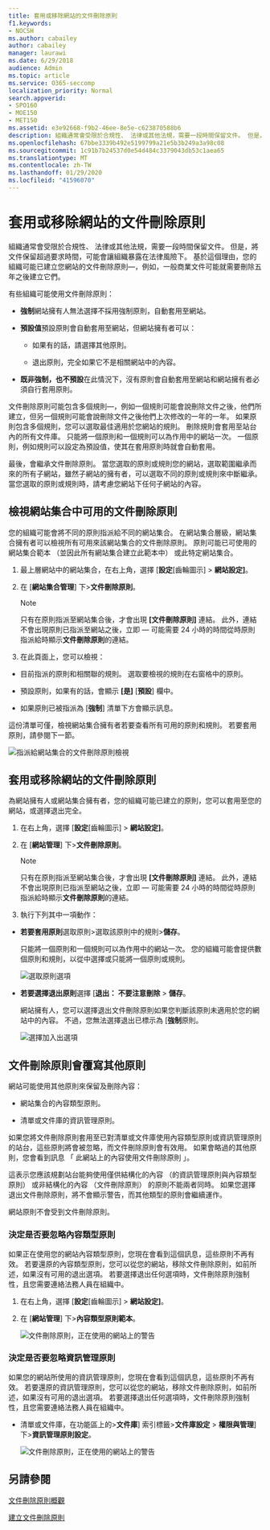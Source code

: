 ```yaml
---
title: 套用或移除網站的文件刪除原則
f1.keywords:
- NOCSH
ms.author: cabailey
author: cabailey
manager: laurawi
ms.date: 6/29/2018
audience: Admin
ms.topic: article
ms.service: O365-seccomp
localization_priority: Normal
search.appverid:
- SPO160
- MOE150
- MET150
ms.assetid: e3e92668-f9b2-46ee-8e5e-c623870588b6
description: 組織通常會受限於合規性、 法律或其他法規，需要一段時間保留文件。 但是，將文件保留超過要求時間，可能會讓組織暴露在法律風險下。 基於這個理由，您的組織可能已建立您網站的文件刪除原則 — 例如，一般商業文件可能需要刪除五年之後建立它們。
ms.openlocfilehash: 67bbe3339b492e5199799a21e5b3b249a3a98c08
ms.sourcegitcommit: 1c91b7b24537d0e54d484c3379043db53c1aea65
ms.translationtype: MT
ms.contentlocale: zh-TW
ms.lasthandoff: 01/29/2020
ms.locfileid: "41596070"
---
```

# <a name="apply-or-remove-a-document-deletion-policy-for-a-site"></a>套用或移除網站的文件刪除原則

組織通常會受限於合規性、 法律或其他法規，需要一段時間保留文件。 但是，將文件保留超過要求時間，可能會讓組織暴露在法律風險下。 基於這個理由，您的組織可能已建立您網站的文件刪除原則&mdash;，例如，一般商業文件可能就需要刪除五年之後建立它們。
  
有些組織可能使用文件刪除原則：
  
- **強制**網站擁有人無法選擇不採用強制原則，自動套用至網站。 
    
- **預設值**預設原則會自動套用至網站，但網站擁有者可以： 
    
  - 如果有的話，請選擇其他原則。
    
  - 退出原則，完全如果它不是相關網站中的內容。
    
- **既非強制，也不預設**在此情況下，沒有原則會自動套用至網站和網站擁有者必須自行套用原則。 
    
文件刪除原則可能包含多個規則&mdash;，例如一個規則可能會說刪除文件之後，他們所建立，但另一個規則可能會說刪除文件之後他們上次修改的一年的一年。 如果原則包含多個規則，您可以選取最佳適用於您網站的規則。 刪除規則會套用至站台內的所有文件庫。 只能將一個原則和一個規則可以為作用中的網站一次。 一個原則，例如規則可以設定為預設值，使其在套用原則時就會自動套用。
  
最後，會繼承文件刪除原則。 當您選取的原則或規則您的網站，選取範圍繼承而來的所有子網站，雖然子網站的擁有者，可以選取不同的原則或規則來中斷繼承。 當您選取的原則或規則時，請考慮您網站下任何子網站的內容。
  
## <a name="view-the-document-deletion-policies-available-in-a-site-collection"></a>檢視網站集合中可用的文件刪除原則

您的組織可能會將不同的原則指派給不同的網站集合。 在網站集合層級，網站集合擁有者可以檢視所有可用來該網站集合的文件刪除原則。 原則可能已可使用的網站集合範本 （並因此所有網站集合建立此範本中） 或此特定網站集合。
  
1. 最上層網站中的網站集合，在右上角，選擇 [**設定**[齒輪圖示] \> **網站設定]**。
    
2. 在 [**網站集合管理**] 下\>**文件刪除原則**。
    
    > [!NOTE]
    > 只有在原則指派至網站集合後，才會出現 **[文件刪除原則]** 連結。 此外，連結不會出現原則已指派至網站之後，立即 — 可能需要 24 小時的時間從時原則指派給時顯示**文件刪除原則**的連結。 
  
3. 在此頁面上，您可以檢視：
    
  - 目前指派的原則和相關聯的規則。 選取要檢視的規則在右窗格中的原則。
    
  - 預設原則，如果有的話，會顯示 **[是]** [**預設**] 欄中。 
    
  - 如果原則已被指派為 [**強制**] 清單下方會顯示訊息。
    
這份清單可僅，檢視網站集合擁有者若要查看所有可用的原則和規則。 若要套用原則，請參閱下一節。
  
![指派給網站集合的文件刪除原則檢視](media/f2c0433b-2bb5-407d-a364-ae07c9627176.png)
  
## <a name="apply-or-remove-a-document-deletion-policy-for-a-site"></a>套用或移除網站的文件刪除原則

為網站擁有人或網站集合擁有者，您的組織可能已建立的原則，您可以套用至您的網站，或選擇退出完全。
  
1. 在右上角，選擇 [**設定**[齒輪圖示] \> **網站設定]**。
    
2. 在 [**網站管理**] 下\>**文件刪除原則**。
    
    > [!NOTE]
    > 只有在原則指派至網站集合後，才會出現 **[文件刪除原則]** 連結。 此外，連結不會出現原則已指派至網站之後，立即 — 可能需要 24 小時的時間從時原則指派給時顯示**文件刪除原則**的連結。 
  
3. 執行下列其中一項動作：
    
  - **若要套用原則**選取原則\>選取該原則中的規則\>**儲存**。
    
    只能將一個原則和一個規則可以為作用中的網站一次。 您的組織可能會提供數個原則和規則，以從中選擇或只能將一個原則或規則。
    
    ![選取原則選項](media/f7c7c055-fca7-4a4f-bb97-63e35a65beac.png)
  
  - **若要選擇退出原則**選擇 [**退出： 不要注意刪除** \> **儲存**。
    
    網站擁有人，您可以選擇退出文件刪除原則如果您判斷該原則未適用於您的網站中的內容。 不過，您無法選擇退出已標示為 [**強制**原則。
    
    ![選擇加入出選項](media/efac709c-bef7-4a02-a09d-5bc7d2b4ec63.png)
  
## <a name="document-deletion-policies-override-other-policies"></a>文件刪除原則會覆寫其他原則

網站可能使用其他原則來保留及刪除內容：
  
- 網站集合的內容類型原則。
    
- 清單或文件庫的資訊管理原則。
    
如果您將文件刪除原則套用至已對清單或文件庫使用內容類型原則或資訊管理原則的站台，這些原則將會被忽略，而文件刪除原則會有效用。 如果會略過的其他原則，您會看到訊息 「 此網站上的內容使用文件刪除原則 」。
  
這表示您應該規劃站台能夠使用僅供結構化的內容 （的資訊管理原則與內容類型原則） 或非結構化的內容 （文件刪除原則） 的原則不能兩者同時。 如果您選擇退出文件刪除原則，將不會顯示警告，而其他類型的原則會繼續運作。
  
網站原則不會受到文件刪除原則。
  
### <a name="determine-if-content-type-policies-are-being-ignored"></a>決定是否要忽略內容類型原則

如果正在使用您的網站內容類型原則，您現在會看到這個訊息，這些原則不再有效。 若要還原的內容類型原則，您可以從您的網站，移除文件刪除原則，如前所述，如果沒有可用的退出選項。 若要選擇退出任何選項時，文件刪除原則強制性，且您需要連絡法務人員在組織中。
  
1. 在右上角，選擇 [**設定**[齒輪圖示] \> **網站設定]**。
    
2. 在 [**網站管理**] 下\>**內容類型原則範本**。
    
    ![文件刪除原則，正在使用的網站上的警告](media/4cc3d703-9aff-4695-9670-f78c291c0010.png)
  
### <a name="determine-if-information-management-policies-are-being-ignored"></a>決定是否要忽略資訊管理原則

如果您的網站所使用的資訊管理原則，您現在會看到這個訊息，這些原則不再有效。 若要還原的資訊管理原則，您可以從您的網站，移除文件刪除原則，如前所述，如果沒有可用的退出選項。 若要選擇退出任何選項時，文件刪除原則強制性，且您需要連絡法務人員在組織中。
  
- 清單或文件庫，在功能區上的\>**文件庫**] 索引標籤\>**文件庫設定** \> **權限與管理**] 下\>**資訊管理原則設定**。
    
    ![文件刪除原則，正在使用的網站上的警告](media/3f043057-a741-4cd8-a165-6d139b986064.png)
  
## <a name="see-also"></a>另請參閱

[文件刪除原則概觀](document-deletion-policies.md)
  
[建立文件刪除原則](create-a-document-deletion-policy.md)


